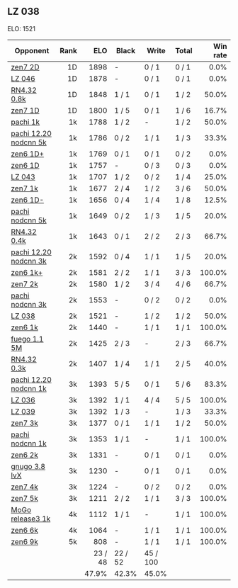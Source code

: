 ## LZ 038 ##

ELO: 1521

Opponent | Rank | ELO | Black | Write | Total | Win rate
---------|-----:|----:|-------|-------|-------|-------:
[zen7 2D](zen7%202D.md) | 1D | 1898 | - | 0 / 1 | 0 / 1 | 0.0%
[LZ 046](LZ%20046.md) | 1D | 1878 | - | 0 / 1 | 0 / 1 | 0.0%
[RN4.32 0.8k](RN4.32%200.8k.md) | 1D | 1848 | 1 / 1 | 0 / 1 | 1 / 2 | 50.0%
[zen7 1D](zen7%201D.md) | 1D | 1800 | 1 / 5 | 0 / 1 | 1 / 6 | 16.7%
[pachi 1k](pachi%201k.md) | 1k | 1788 | 1 / 2 | - | 1 / 2 | 50.0%
[pachi 12.20 nodcnn 5k](pachi%2012.20%20nodcnn%205k.md) | 1k | 1786 | 0 / 2 | 1 / 1 | 1 / 3 | 33.3%
[zen6 1D+](zen6%201D+.md) | 1k | 1769 | 0 / 1 | 0 / 1 | 0 / 2 | 0.0%
[zen6 1D](zen6%201D.md) | 1k | 1757 | - | 0 / 3 | 0 / 3 | 0.0%
[LZ 043](LZ%20043.md) | 1k | 1707 | 1 / 2 | 0 / 2 | 1 / 4 | 25.0%
[zen7 1k](zen7%201k.md) | 1k | 1677 | 2 / 4 | 1 / 2 | 3 / 6 | 50.0%
[zen6 1D-](zen6%201D-.md) | 1k | 1656 | 0 / 4 | 1 / 4 | 1 / 8 | 12.5%
[pachi nodcnn 5k](pachi%20nodcnn%205k.md) | 1k | 1649 | 0 / 2 | 1 / 3 | 1 / 5 | 20.0%
[RN4.32 0.4k](RN4.32%200.4k.md) | 1k | 1643 | 0 / 1 | 2 / 2 | 2 / 3 | 66.7%
[pachi 12.20 nodcnn 3k](pachi%2012.20%20nodcnn%203k.md) | 2k | 1592 | 0 / 4 | 1 / 1 | 1 / 5 | 20.0%
[zen6 1k+](zen6%201k+.md) | 2k | 1581 | 2 / 2 | 1 / 1 | 3 / 3 | 100.0%
[zen7 2k](zen7%202k.md) | 2k | 1580 | 1 / 2 | 3 / 4 | 4 / 6 | 66.7%
[pachi nodcnn 3k](pachi%20nodcnn%203k.md) | 2k | 1553 | - | 0 / 2 | 0 / 2 | 0.0%
[LZ 038](LZ%20038.md) | 2k | 1521 | - | 1 / 2 | 1 / 2 | 50.0%
[zen6 1k](zen6%201k.md) | 2k | 1440 | - | 1 / 1 | 1 / 1 | 100.0%
[fuego 1.1 5M](fuego%201.1%205M.md) | 2k | 1425 | 2 / 3 | - | 2 / 3 | 66.7%
[RN4.32 0.3k](RN4.32%200.3k.md) | 2k | 1407 | 1 / 4 | 1 / 1 | 2 / 5 | 40.0%
[pachi 12.20 nodcnn 1k](pachi%2012.20%20nodcnn%201k.md) | 3k | 1393 | 5 / 5 | 0 / 1 | 5 / 6 | 83.3%
[LZ 036](LZ%20036.md) | 3k | 1392 | 1 / 1 | 4 / 4 | 5 / 5 | 100.0%
[LZ 039](LZ%20039.md) | 3k | 1392 | 1 / 3 | - | 1 / 3 | 33.3%
[zen7 3k](zen7%203k.md) | 3k | 1377 | 0 / 1 | 1 / 1 | 1 / 2 | 50.0%
[pachi nodcnn 1k](pachi%20nodcnn%201k.md) | 3k | 1353 | 1 / 1 | - | 1 / 1 | 100.0%
[zen6 2k](zen6%202k.md) | 3k | 1331 | - | 0 / 1 | 0 / 1 | 0.0%
[gnugo 3.8 lvX](gnugo%203.8%20lvX.md) | 3k | 1230 | - | 0 / 1 | 0 / 1 | 0.0%
[zen7 4k](zen7%204k.md) | 3k | 1224 | - | 0 / 2 | 0 / 2 | 0.0%
[zen7 5k](zen7%205k.md) | 3k | 1211 | 2 / 2 | 1 / 1 | 3 / 3 | 100.0%
[MoGo release3 1k](MoGo%20release3%201k.md) | 4k | 1112 | 1 / 1 | - | 1 / 1 | 100.0%
[zen6 6k](zen6%206k.md) | 4k | 1064 | - | 1 / 1 | 1 / 1 | 100.0%
[zen6 9k](zen6%209k.md) | 5k | 808 | - | 1 / 1 | 1 / 1 | 100.0%
 | | | 23 / 48 | 22 / 52 | 45 / 100 | 
 | | | 47.9% | 42.3% | 45.0% | 
